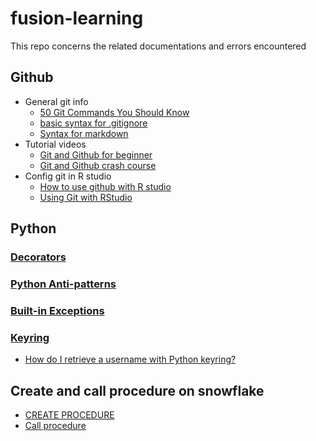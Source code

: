 # fusion-learning
This repo concerns the related documentations and errors encountered

## Github
* General git info
  * [50 Git Commands You Should Know](https://www.freecodecamp.org/news/git-cheat-sheet/)
  * [basic syntax for .gitignore](https://www.atlassian.com/git/tutorials/saving-changes/gitignore)
  * [Syntax for markdown](https://www.markdownguide.org/basic-syntax/)
* Tutorial videos
  * [Git and Github for beginner](https://www.youtube.com/watch?v=RGOj5yH7evk)
  * [Git and Github crash course](https://www.youtube.com/watch?v=SWYqp7iY_Tc&ab_channel=freeCodeCamp.orgfreeCodeCamp.orgVerified)
* Config git in R studio
  * [How to use github with R studio](https://www.geo.uzh.ch/microsite/reproducible_research/post/rr-rstudio-git/)
  * [Using Git with RStudio](https://jennybc.github.io/2014-05-12-ubc/ubc-r/session03_git.html)

## Python
### [Decorators](https://www.geeksforgeeks.org/decorators-in-python/)
### [Python Anti-patterns](https://docs.quantifiedcode.com/python-anti-patterns/index.html)
### [Built-in Exceptions](https://docs.python.org/2/library/exceptions.html)
### [Keyring](https://pypi.org/project/keyring/3.5/#configure-your-keyring-lib)
  * [How do I retrieve a username with Python keyring?](https://stackoverflow.com/questions/15235139/how-do-i-retrieve-a-username-with-python-keyring)

## Create and call procedure on snowflake
  * [CREATE PROCEDURE](https://docs.snowflake.com/en/sql-reference/sql/create-procedure.html)
  * [Call procedure](https://docs.snowflake.com/en/sql-reference/sql/call.html)

